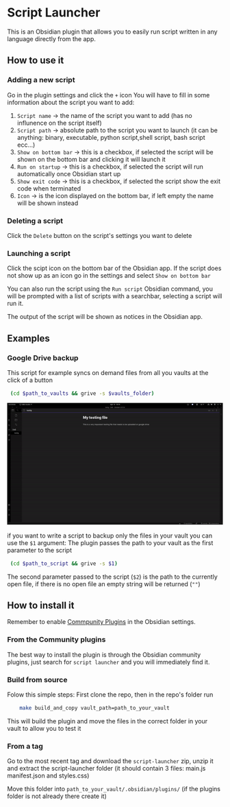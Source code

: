 # Script Launcher
This is an Obsidian plugin that allows you to easily run script written in any language directly from the app.

## How to use it
### Adding a new script 
Go in the plugin settings and click the `+` icon
You will have to fill in some information about the script you want to add:
1. `Script name` → the name of the script you want to add (has no influnence on the script itself)
2. `Script path` → absolute path to the script you want to launch (it can be anything: binary, executable, python script,shell script, bash script ecc...)
3. `Show on bottom bar` → this is a checkbox, if selected the script will be shown on the bottom bar and clicking it will launch it
4. `Run on startup` → this is a checkbox, if selected the script will run automatically once Obsidian start up
5. `Show exit code` → this is a checkbox, if selected the script show the exit code when terminated
6. `Icon` → is the icon displayed on the bottom bar, if left empty the name will be shown instead

### Deleting a script 
Click the `Delete` button on the script's settings you want to delete 

### Launching a script 

Click the scipt icon on the bottom bar of the Obsidian app.
If the script does not show up as an icon go in the settings and select `Show on bottom bar`

You can also run the script using the `Run script` Obsidian command, you will be prompted with a list of scripts with a searchbar, selecting a script will run it.


The output of the script will be shown as notices in the Obsidian app.

## Examples 

### Google Drive backup 
This script for example syncs on demand files from all you vaults at the click of a button
```bash
 (cd $path_to_vaults && grive -s $vaults_folder)
```
![Gif showing how the example plugin works](https://github.com/AlessandroRuggiero/script-launcher/blob/master/docs/images/launching-scipt-example.gif)

if you want to write a script to backup only the files in your vault you can use the `$1` argument:
The plugin passes the path to your vault as the first parameter to the script
```bash
 (cd $path_to_script && grive -s $1)
```
The second parameter passed to the script (`$2`) is the path to the currently open file, if there is no open file an empty string will be returned (`""`)

## How to install it
Remember to enable [Commpunity Plugins](https://help.obsidian.md/Extending+Obsidian/Community+plugins) in the Obsidian settings.
### From the Community plugins
The best way to install the plugin is through the Obsidian community plugins, just search for `script launcher` and you will immediately find it.
### Build from source
Folow this simple steps:
First clone the repo, then in the repo's folder run
```bash
    make build_and_copy vault_path=path_to_your_vault
```

This will build the plugin and move the files in the correct folder in your vault to allow you to test it


### From a tag
Go to the most recent tag and download the `script-launcher` zip, unzip it and extract the script-launcher folder (it should contain 3 files: main.js manifest.json and styles.css)

Move this folder into `path_to_your_vault/.obsidian/plugins/` (if the plugins folder is not already there create it)


